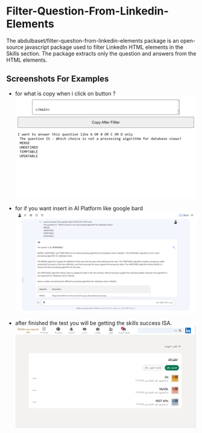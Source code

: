 # Filter-Question-From-Linkedin-Elements
 The abdulbaset/filter-question-from-linkedin-elements package is an open-source javascript package used to filter LinkedIn HTML elements in the Skills section. The package extracts only the question and answers from the HTML elements.


## Screenshots For Examples
- for what is copy when i click on button ?
![Screenshot 1](/media/1.png)

- for if you want insert in AI Platform like google bard
![Screenshot 2](/media/2.PNG)

- after finished the test you will be getting the skills success ISA.
![Screenshot 3](/media/3.png)